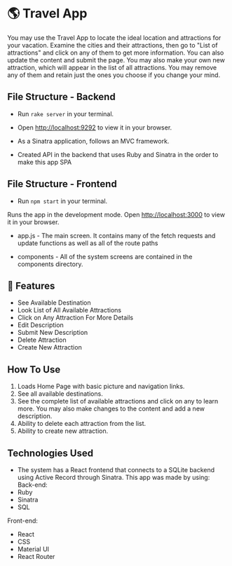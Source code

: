 # 🌎 Travel App

You may use the Travel App to locate the ideal location and attractions for your vacation. Examine the cities and their attractions, then go to "List of attractions" and click on any of them to get more information. You can also update the content and submit the page. You may also make your own new attraction, which will appear in the list of all attractions.
You may remove any of them and retain just the ones you choose if you change your mind.

## File Structure - Backend

* Run `rake server` in your terminal.
* Open [http://localhost:9292](http://localhost:9292) to view it in your browser.

* As a Sinatra application, follows an MVC framework.
* Created API in the backend that uses Ruby and Sinatra in the order to make this app SPA 

## File Structure - Frontend

* Run `npm start` in your terminal.

Runs the app in the development mode.
Open [http://localhost:3000](http://localhost:3000) to view it in your browser.

* app.js - The main screen. It contains many of the fetch requests and update functions as well as all of the route paths

* components - All of the system screens are contained in the components directory.

## 🚀 Features
* See Available Destination
* Look List of All Available Attractions
* Click on Any Attraction For More Details
* Edit Description
* Submit New Description
* Delete Attraction
* Create New Attraction

## How To Use
1. Loads Home Page with basic picture and navigation links.
2. See all available destinations.
3. See the complete list of available attractions and click on any to learn more. You may also make changes to the content and add a new description.
4. Ability to delete each attraction from the list.
5. Ability to create new attraction.

## Technologies Used
* The system has a React frontend that connects to a SQLite backend using Active Record through Sinatra. 
This app was made by using:
Back-end:
* Ruby
* Sinatra
* SQL

Front-end:
* React
* CSS
* Material UI
* React Router






